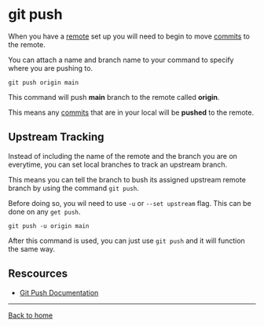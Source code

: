 # git push

When you have a [remote](./Remote.md) set up you will need to begin to move [commits](./commit.md) to the remote.

You can attach a name and branch name to your command to specify where you are pushing to.
```
git push origin main
```

This command will push **main** branch to the remote called **origin**.

This means any [commits](./commits.md) that are in your local will be **pushed** to the remote.

## Upstream Tracking 

Instead of including the name of the remote and the branch you are on everytime, you can set local branches to track an upstream branch.

This means you can tell the branch to bush its assigned upstream remote branch by using the command `git push`.

Before doing so, you wil need to use `-u` or `--set upstream` flag. This can be done on any `get push`.

```
git push -u origin main
```

After this command is used, you can just use `git push` and it will function the same way.

## Rescources

- [Git Push Documentation](https://git-scm.com/docs/git-push)

---

[Back to home](../Readme.md)